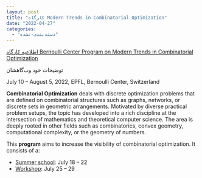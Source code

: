 ```yaml
---
layout: post
title: "کارگاه Modern Trends in Combinatorial Optimization"
date: "2022-04-27"
categories: 
  - "دسته‌بندی-نشده"
---
```


[اطلاعیه کارگاه Bernoulli Center Program on Modern Trends in Combinatorial Optimization](https://combo2022.epfl.ch/)

توضیحات خود وب‌گاهشان

July 10 – August 5, 2022, EPFL, Bernoulli Center, Switzerland  

**Combinatorial Optimization** deals with discrete optimization problems that are defined on combinatorial structures such as graphs, networks, or discrete sets in geometric arrangements. Motivated by diverse practical problem setups, the topic has developed into a rich discipline at the  
intersection of mathematics and theoretical computer science. The area is deeply rooted in other fields such as combinatorics, convex geometry, computational complexity, or the geometry of numbers.

This **program** aims to increase the visibility of combinatorial optimization. It consists of a:

- [Summer school](https://combo2022.epfl.ch/bernoulli-center-summer-school-on-modern-trends-in-combinatorial-optimization/): July 18 – 22
- [Workshop](https://combo2022.epfl.ch/bernoulli-center-workshop-on-modern-trends-in-combinatorial-optimization/): July 25 – 29
